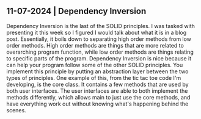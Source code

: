 ## 11-07-2024 | Dependency Inversion

Dependency Inversion is the last of the SOLID principles. I was tasked with presenting it this week so I figured I would
talk about what it is in a blog post. Essentially, it boils down to separating high order methods from low order methods.
High order methods are things that are more related to overarching program function, while low order methods are things
relating to specific parts of the program. Dependency Inversion is nice because it can help your program follow some of
the other SOLID principles. You implement this principle by putting an abstraction layer between the two types of principles.
One example of this, from the tic tac toe code I'm developing, is the core class. It contains a few methods that are used
by both user interfaces. The user interfaces are able to both implement the methods differently, which allows main to 
just use the core methods, and have everything work out without knowing what's happening behind the scenes.